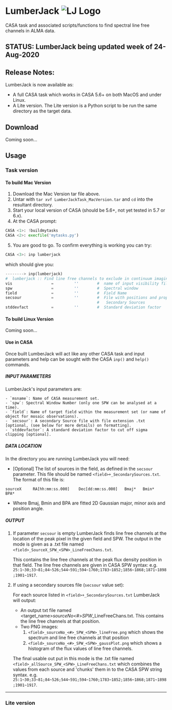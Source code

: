 # LumberJack ![LJ Logo](https://github.com/adam-avison/LumberJack/tree/master/figures/LJ_Logo_small.png)
CASA task and associated scripts/functions to find spectral line free channels in ALMA data.

## STATUS: LumberJack being updated week of 24-Aug-2020

## Release Notes:
LumberJack is now available as:
 - A full CASA task which works in CASA 5.6+ on both MacOS and under Linux.
 - A Lite version. The Lite version is a Python script to be run the same directory as the target data.
 
## Download
Coming soon...
 
## Usage
### Task version
#### To build Mac Version
1. Download the Mac Version tar file above.
2. Untar with `tar xvf LumberJackTask_MacVersion.tar` and `cd` into the resultant directory.
3. Start your local version of CASA (should be 5.6+, not yet tested in 5.7 or 6.x).
4. At the CASA prompt:
```python
CASA <1>: !buildmytasks
CASA <2>: execfile('mytasks.py')
```
5. You are good to go. To confirm everything is working you can try:
```python
CASA <3>: inp lumberjack
```
which should give you:
```python
--------> inp(lumberjack)
#  lumberjack :: Find line free channels to exclude in continuum imaging.
vis                 =         ''        #  name of input visibility file
spw                 =         ''        #  Spectral window
field               =         ''        #  Field Name
secsour             =         ''        #  File with positions and properties of
                                        #   Secondary Sources
stddevfact          =         ''        #  Standard deviation factor
```
#### To build Linux Version
Coming soon...

#### Use in CASA
Once built LumberJack will act like any other CASA task and input parameters and help can be sought with the CASA `inp()` and `help()` commands.

##### INPUT PARAMETERS 
LumberJack's input parameters are:
    
    - `msname`: Name of CASA measurement set.
    - `spw`: Spectral Window Number (only one SPW can be analysed at a time).
    - `field`: Name of target field within the measurement set (or name of object for mosaic observations).
    - `secsour`: A secondary Source file with file extension .txt [optional, (see below for more details) on formatting].
    - `stddevfactor`: A standard deviation factor to cut off sigma clipping [optional].

##### DATA LOCATION
In the directory you are running LumberJack you will need:

- [Optional] The list of sources in the field, as defined in the `secsour` parameter. This file should be named `<field>+_SecondarySources.txt`.
The format of this file is:

 ```
 sourceX     RA[hh:mm:ss.000]    Dec[dd:mm:ss.000]   Bmaj*   Bmin*   BPA*
 ```
 * Where Bmaj, Bmin and BPA are fitted 2D Gaussian major, minor axis and position angle.

##### OUTPUT
1. If parameter `secsour` is empty LumberJack finds line free channels at the location of the peak pixel in the given field and SPW. The output in the mode is given as a .txt file named `<field>_SourceX_SPW_<SPW>_LineFreeChans.txt`. 

    This contains the line free channels at the peak flux density position in that field. 
    The line free channels are given in CASA SPW syntax: e.g.
    `25:1~30;33~81;84~526;544~591;594~1760;1783~1852;1856~1868;1871~1898;1901~1917`.

2. If using a secondary sources file (`secsour` value set):

    For each source listed in `<field>+_SecondarySources.txt` LumberJack will output:

    - An output txt file named <target_name>_sourceNo_<#>_SPW_<SPW>_LineFreeChans.txt. This contains the line free channels at that position.
    - Two PNG images:
         1. `<field>_sourceNo_<#>_SPW_<SPW>_lineFree.png` which shows the spectrum and line free channels at that position
         2. `<field>_sourceNo_<#>_SPW_<SPW>_gaussPlot.png` which shows a histogram of the flux values of line free channels.

    The final usable out put in this mode is the .txt file named `<field>_allSource_SPW_<SPW>_LineFreeChans.txt` which combines the values from each source and 'chunks' them in to the CASA SPW string syntax. e.g. 
    `25:1~30;33~81;84~526;544~591;594~1760;1783~1852;1856~1868;1871~1898;1901~1917`.


___

### Lite version
